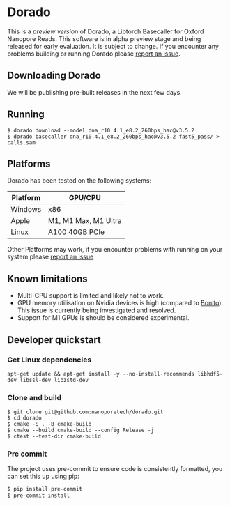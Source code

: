 # Dorado

This is a *preview version* of Dorado, a Libtorch Basecaller for Oxford Nanopore Reads. This software is in alpha preview stage and being released for early evaluation. It is subject to change. If you encounter any problems building or running Dorado please [report an issue](https://github.com/nanoporetech/dorado/).

## Downloading Dorado
We will be publishing pre-built releases in the next few days.

## Running

```
$ dorado download --model dna_r10.4.1_e8.2_260bps_hac@v3.5.2
$ dorado basecaller dna_r10.4.1_e8.2_260bps_hac@v3.5.2 fast5_pass/ > calls.sam
```

## Platforms

Dorado has been tested on the following systems:

| Platform | GPU/CPU              |
| -------- | -------------------- |
| Windows  | x86                  |
| Apple    | M1, M1 Max, M1 Ultra |
| Linux    | A100 40GB PCIe       |

Other Platforms may work, if you encounter problems with running on your system please [report an issue](https://github.com/nanoporetech/dorado/issues)

## Known limitations

* Multi-GPU support is limited and likely not to work.
* GPU memory utilisation on Nvidia devices is high (compared to [Bonito](https://github.com/nanoporetech/bonito)). This issue is currently being investigated and resolved.
* Support for M1 GPUs is should be considered experimental.

## Developer quickstart

### Get Linux dependencies

```
apt-get update && apt-get install -y --no-install-recommends libhdf5-dev libssl-dev libzstd-dev
```

### Clone and build

```
$ git clone git@github.com:nanoporetech/dorado.git
$ cd dorado
$ cmake -S . -B cmake-build
$ cmake --build cmake-build --config Release -j
$ ctest --test-dir cmake-build
```

### Pre commit

The project uses pre-commit to ensure code is consistently formatted, you can set this up using pip:

```bash
$ pip install pre-commit
$ pre-commit install
```
